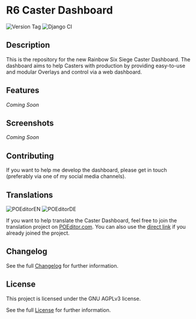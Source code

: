 # R6 Caster Dashboard

![Version Tag](https://img.shields.io/badge/version-2.0.0--beta3-orange)
![Django CI](https://github.com/sthorsten/CasterDashboard2/workflows/Django%20CI/badge.svg)

## Description

This is the repository for the new Rainbow Six Siege Caster Dashboard.
The dashboard aims to help Casters with production by providing easy-to-use and modular Overlays and control via a web dashboard.

## Features
*Coming Soon*

## Screenshots
*Coming Soon*

## Contributing

If you want to help me develop the dashboard, please get in touch (preferably via one of my social media channels).

## Translations

![POEditorEN](https://img.shields.io/poeditor/progress/366547/en?token=3ccd865457316dfc812702f32c533003)
![POEditorDE](https://img.shields.io/poeditor/progress/366547/de?token=3ccd865457316dfc812702f32c533003)

If you want to help translate the Caster Dashboard, feel free to join the translation project on [POEditor.com](https://poeditor.com/join/project/eticzeSXau).
You can also use the [direct link](https://poeditor.com/projects/view?id=366547) if you already joined the project.


## Changelog

See the full [Changelog](CHANGELOG) for further information.

## License

This project is licensed under the GNU AGPLv3 license.

See the full [License](LICENSE) for further information.
